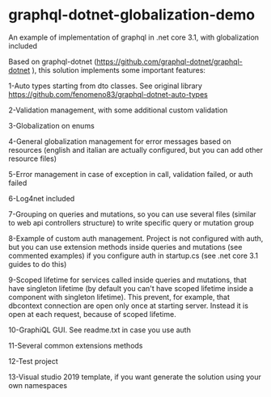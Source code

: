 # graphql-dotnet-globalization-demo
An example of implementation of graphql in .net core 3.1, with globalization included

Based on graphql-dotnet (https://github.com/graphql-dotnet/graphql-dotnet ), this solution implements some important features:

1-Auto types starting from dto classes. See original library https://github.com/fenomeno83/graphql-dotnet-auto-types

2-Validation management, with some additional custom validation

3-Globalization on enums

4-General globalization management for error messages based on resources (english and italian are actually configured, but you can add other resource files)

5-Error management in case of exception in call, validation failed, or auth failed

6-Log4net included

7-Grouping on queries and mutations, so you can use several files (similar to web api controllers structure) to write specific query or mutation group

8-Example of custom auth management. Project is not configured with auth, but you can use extension methods inside queries and mutations (see commented examples) if you configure auth in startup.cs (see .net core 3.1 guides to do this)

9-Scoped lifetime for services called inside queries and mutations, that have singleton lifetime (by default you can't have scoped lifetime inside a component with singleton lifetime). 
This prevent, for example, that dbcontext connection are open only once at starting server. Instead it is open at each request, because of scoped lifetime.

10-GraphiQL GUI. See readme.txt in case you use auth

11-Several common extensions methods

12-Test project

13-Visual studio 2019 template, if you want generate the solution using your own namespaces
